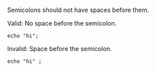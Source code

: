 Semicolons should not have spaces before them.

Valid: No space before the semicolon.
```
echo "hi";
```

Invalid: Space before the semicolon.
```
echo "hi" ;
```
